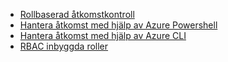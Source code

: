 * [Rollbaserad åtkomstkontroll](../articles/role-based-access-control/role-assignments-portal.md)
* [Hantera åtkomst med hjälp av Azure Powershell](../articles/role-based-access-control/role-assignments-powershell.md)
* [Hantera åtkomst med hjälp av Azure CLI](../articles/role-based-access-control/role-assignments-cli.md)
* [RBAC inbyggda roller](../articles/role-based-access-control/built-in-roles.md)

